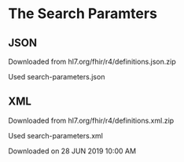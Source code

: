 # The Search Paramters 

## JSON 
Downloaded from hl7.org/fhir/r4/definitions.json.zip

Used search-parameters.json

## XML 
Downloaded from hl7.org/fhir/r4/definitions.xml.zip

Used search-parameters.xml     

Downloaded on 28 JUN 2019 10:00 AM   
